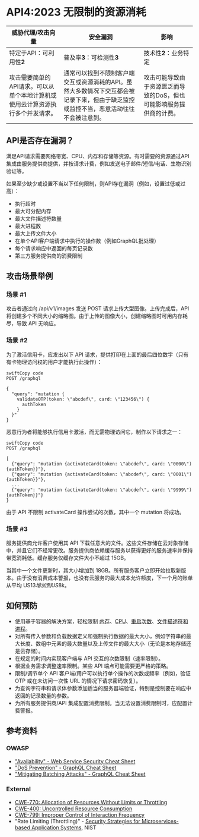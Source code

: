 # API4:2023 无限制的资源消耗

| 威胁代理/攻击向量                                            | 安全漏洞                                                     | 影响                                                         |
| ------------------------------------------------------------ | ------------------------------------------------------------ | ------------------------------------------------------------ |
| 特定于API：可利用性**2**                                     | 普及率**3**：可检测性**3**                                   | 技术性**2**：业务特定                                        |
| 攻击需要简单的API请求。可以从单个本地计算机或使用云计算资源执行多个并发请求。 | 通常可以找到不限制客户端交互或资源消耗的API。虽然大多数情况下交互都会被记录下来，但由于缺乏监控或监控不当，恶意活动往往不会被注意到。 | 攻击可能导致由于资源匮乏而导致的DoS，但也可能影响服务提供商的计费。 |

## API是否存在漏洞？

满足API请求需要网络带宽、CPU、内存和存储等资源。有时需要的资源通过API集成由服务提供商提供，并按请求计费，例如发送电子邮件/短信/电话、生物识别验证等。

如果至少缺少或设置不当以下任何限制，则API存在漏洞（例如，设置过低或过高）：

- 执行超时
- 最大可分配内存
- 最大文件描述符数量
- 最大进程数
- 最大上传文件大小
- 在单个API客户端请求中执行的操作数（例如GraphQL批处理）
- 每个请求响应中返回的每页记录数
- 第三方服务提供商的消费限制

## 攻击场景举例

### 场景 #1

攻击者通过向 /api/v1/images 发送 POST 请求上传大型图像。上传完成后，API 将创建多个不同大小的缩略图。由于上传的图像大小，创建缩略图时可用内存耗尽，导致 API 无响应。

### 场景 #2

为了激活信用卡，应发出以下 API 请求，提供打印在上面的最后四位数字（只有有卡物理访问权的用户才能执行此操作）：

```
swiftCopy code
POST /graphql

{
  "query": "mutation {
    validateOTP(token: \"abcdef\", card: \"123456\") {
      authToken
    }
  }"
}
```

恶意行为者将能够执行信用卡激活，而无需物理访问它，制作以下请求之一：

```
swiftCopy code
POST /graphql

[
  {"query": "mutation {activateCard(token: \"abcdef\", card: \"0000\") {authToken}}"},
  {"query": "mutation {activateCard(token: \"abcdef\", card: \"0001\") {authToken}}"},
  ...
  {"query": "mutation {activateCard(token: \"abcdef\", card: \"9999\") {authToken}}"}
}
```

由于 API 不限制 activateCard 操作尝试的次数，其中一个 mutation 将成功。

### 场景 #3

服务提供商允许客户使用其 API 下载任意大的文件。这些文件存储在云对象存储中，并且它们不经常更改。服务提供商依赖缓存服务以获得更好的服务速率并保持带宽消耗低。缓存服务仅缓存文件大小不超过 15GB。

当其中一个文件更新时，其大小增加到 18GB。所有服务客户立即开始拉取新版本。由于没有消费成本警报，也没有云服务的最大成本允许额度，下一个月的账单从平均 US$13 增加到 US$8k。

## 如何预防

- 使用基于容器的解决方案，轻松限制 [内存][1]、[CPU][2]、[重启次数][3]、[文件描述符和进程][4]。
- 对所有传入参数和负载数据定义和强制执行数据的最大大小，例如字符串的最大长度、数组中元素的最大数量以及上传文件的最大大小（无论是本地存储还是云存储）。
- 在规定的时间内实现客户端与 API 交互的次数限制（速率限制）。
- 根据业务需求调整速率限制。某些 API 端点可能需要更严格的策略。
- 限制/调节单个 API 客户端/用户可以执行单个操作的次数或频率（例如，验证 OTP 或在未访问一次性 URL 的情况下请求密码恢复）。
- 为查询字符串和请求体参数添加适当的服务器端验证，特别是控制要在响应中返回的记录数量的参数。
- 为所有服务提供商/API 集成配置消费限制。当无法设置消费限制时，应配置计费警报。

## 参考资料

### OWASP

* ["Availability" - Web Service Security Cheat Sheet][5]
* ["DoS Prevention" - GraphQL Cheat Sheet][6]
* ["Mitigating Batching Attacks" - GraphQL Cheat Sheet][7]

### External

* [CWE-770: Allocation of Resources Without Limits or Throttling][8]
* [CWE-400: Uncontrolled Resource Consumption][9]
* [CWE-799: Improper Control of Interaction Frequency][10]
* "Rate Limiting (Throttling)" - [Security Strategies for Microservices-based
  Application Systems][11], NIST

[1]: https://docs.docker.com/config/containers/resource_constraints/#memory
[2]: https://docs.docker.com/config/containers/resource_constraints/#cpu
[3]: https://docs.docker.com/engine/reference/commandline/run/#restart
[4]: https://docs.docker.com/engine/reference/commandline/run/#ulimit
[5]: https://cheatsheetseries.owasp.org/cheatsheets/Web_Service_Security_Cheat_Sheet.html#availability
[6]: https://cheatsheetseries.owasp.org/cheatsheets/GraphQL_Cheat_Sheet.html#dos-prevention
[7]: https://cheatsheetseries.owasp.org/cheatsheets/GraphQL_Cheat_Sheet.html#mitigating-batching-attacks
[8]: https://cwe.mitre.org/data/definitions/770.html
[9]: https://cwe.mitre.org/data/definitions/400.html
[10]: https://cwe.mitre.org/data/definitions/799.html
[11]: https://nvlpubs.nist.gov/nistpubs/SpecialPublications/NIST.SP.800-204.pdf